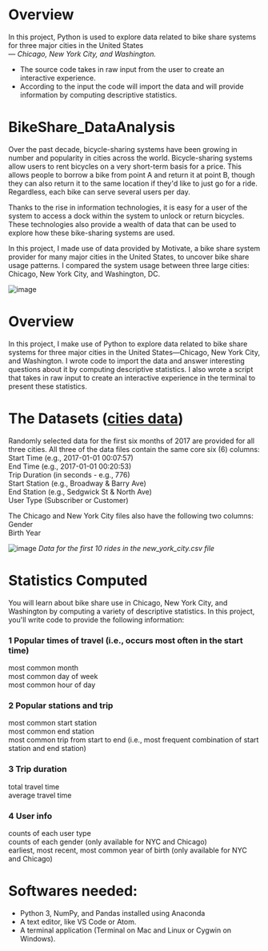 
# Overview
In this project, Python is used to explore data related to bike share systems for three major cities in the United States   
— _Chicago, New York City, and Washington._    
* The source code takes in raw input from the user to create an interactive experience.  
* According to the input the code will import the data and will provide information by computing descriptive statistics.  

# BikeShare_DataAnalysis
Over the past decade, bicycle-sharing systems have been growing in number and popularity in cities across the world. Bicycle-sharing systems allow users to rent bicycles on a very short-term basis for a price. This allows people to borrow a bike from point A and return it at point B, though they can also return it to the same location if they'd like to just go for a ride. Regardless, each bike can serve several users per day.

Thanks to the rise in information technologies, it is easy for a user of the system to access a dock within the system to unlock or return bicycles. These technologies also provide a wealth of data that can be used to explore how these bike-sharing systems are used.

In this project, I made use of data provided by Motivate, a bike share system provider for many major cities in the United States, to uncover bike share usage patterns. I compared the system usage between three large cities: Chicago, New York City, and Washington, DC.

![image](https://user-images.githubusercontent.com/45936612/118684510-925dd380-b802-11eb-8024-320bc4e08e4f.png)

# Overview
In this project, I make use of Python to explore data related to bike share systems for three major cities in the United States—Chicago, New York City, and Washington. I wrote code to import the data and answer interesting questions about it by computing descriptive statistics. I also wrote a script that takes in raw input to create an interactive experience in the terminal to present these statistics.

# The Datasets ([cities data](https://drive.google.com/drive/folders/1un5wJdwv-7ca3z8xNWPBfhoAzvqFiGMQ?usp=sharing))
Randomly selected data for the first six months of 2017 are provided for all three cities. All three of the data files contain the same core six (6) columns:<br />
Start Time (e.g., 2017-01-01 00:07:57)<br />
End Time (e.g., 2017-01-01 00:20:53)<br />
Trip Duration (in seconds - e.g., 776)<br />
Start Station (e.g., Broadway & Barry Ave)<br />
End Station (e.g., Sedgwick St & North Ave)<br />
User Type (Subscriber or Customer)<br />

The Chicago and New York City files also have the following two columns:<br />
Gender<br />
Birth Year<br />

![image](https://user-images.githubusercontent.com/45936612/118685217-30519e00-b803-11eb-81ac-bb407c22d256.png)
                          *Data for the first 10 rides in the new_york_city.csv file*

# Statistics Computed
You will learn about bike share use in Chicago, New York City, and Washington by computing a variety of descriptive statistics. In this project, you'll write code to provide the following information:

### 1 Popular times of travel (i.e., occurs most often in the start time) 

most common month <br />
most common day of week <br />
most common hour of day <br />

### 2 Popular stations and trip

most common start station <br />
most common end station <br />
most common trip from start to end (i.e., most frequent combination of start station and end station) <br />

### 3 Trip duration

total travel time <br />
average travel time <br />

### 4 User info

counts of each user type <br />
counts of each gender (only available for NYC and Chicago) <br />
earliest, most recent, most common year of birth (only available for NYC and Chicago) <br />

# Softwares needed:
* Python 3, NumPy, and Pandas installed using Anaconda <br />
* A text editor, like VS Code or Atom. <br />
* A terminal application (Terminal on Mac and Linux or Cygwin on Windows). <br />
